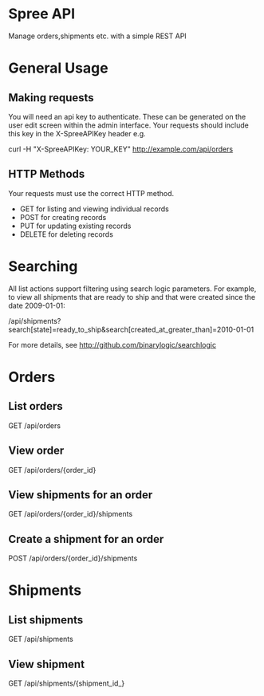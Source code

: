 Spree API
=========
Manage orders,shipments etc. with a simple REST API

General Usage
=============

Making requests
--------------

You will need an api key to authenticate. These can be generated on the user edit screen within the admin interface.
Your requests should include this key in the X-SpreeAPIKey header e.g.

curl -H "X-SpreeAPIKey: YOUR_KEY" http://example.com/api/orders


HTTP Methods
------------
Your requests must use the correct HTTP method.

* GET for listing and viewing individual records
* POST for creating records
* PUT for updating existing records
* DELETE for deleting records

Searching
=========

All list actions support filtering using search logic parameters. 
For example, to view all shipments that are ready to ship and that were created since the date 2009-01-01:

/api/shipments?search[state]=ready_to_ship&search[created_at_greater_than]=2010-01-01

For more details, see http://github.com/binarylogic/searchlogic

Orders
======

List orders
-----------

GET /api/orders

View order
-----------

GET /api/orders/{order_id}

View shipments for an order
---------------------------

GET /api/orders/{order_id}/shipments

Create a shipment for an order
------------------------------

POST /api/orders/{order_id}/shipments


Shipments
=========

List shipments
--------------

GET /api/shipments

View shipment
-------------

GET /api/shipments/{shipment_id_}

